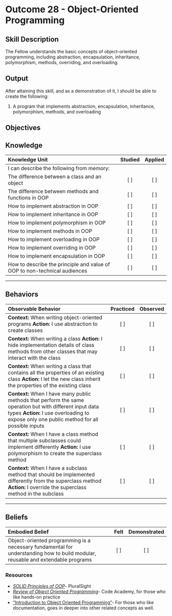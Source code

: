 # Outcome 28 - Object-Oriented Programming

**Skill Description**
----------
The Fellow understands the basic concepts of object-oriented programming, including abstraction, encapsulation, inheritance, polymorphism, methods, overriding, and overloading.

**Output**
----------
After attaining this skill, and as a demonstration of it, I should be able to create the following:

1. A program that implements abstraction, encapsulation, inheritance, polymorphism, methods, and overloading


**Objectives**
----------
## **Knowledge**


| Knowledge Unit   |      Studied      | Applied |
|:-------------|:------------------:|:--------:|
| I can describe the following from memory: | | |
| The difference between a class and an object | [ ] | [ ]  |
| The difference between methods and functions in OOP | [ ] | [ ]  |
| How to implement abstraction in OOP | [ ] | [ ]  |
| How to implement inheritance in OOP | [ ] | [ ]  |
| How to implement polymorphism in OOP | [ ] | [ ]  |
| How to implement methods in OOP | [ ] | [ ]  |
| How to implement overloading in OOP | [ ] | [ ]  |
| How to implement overriding in OOP | [ ] | [ ]  |
| How to implement encapsulation in OOP | [ ] | [ ]  |
| How to describe the principle and value of OOP to non-technical audiences | [ ] | [ ]  |



----------


## **Behaviors**

| Observable Behavior   |      Practiced      | Observed |
|:-------------|:------------------:|:--------:|
| **Context:** When writing object-oriented programs **Action:** I use abstraction to create classes | [ ] | [ ] |
| **Context:** When writing a class **Action:** I hide implementation details of class methods from other classes that may interact with the class | [ ] | [ ] |
| **Context:** When writing a class that contains all the properties of an existing class **Action:** I let the new class inherit the properties of the existing class | [ ] | [ ] |
| **Context:** When I have many public methods that perform the same operation but with different input data types **Action:** I use overloading to expose only one public method for all possible inputs  | [ ] | [ ] |
| **Context:** When I have a class method that multiple subclasses could implement differently **Action:** I use polymorphism to create the superclass method  | [ ] | [ ] |
| **Context:** When I have a subclass method that should be implemented differently from the superclass method **Action:** I override the superclass method in the subclass  | [ ] | [ ] |

----------


## **Beliefs**


| Embodied Belief   |      Felt      | Demonstrated |
|:-------------|:------------------:|:--------:|
| Object-oriented programming is a necessary fundamental for understanding how to build modular, reusable and extendable programs | [ ] | [ ] |

### Resources

- [_SOLID Principles of OOP_](https://app.pluralsight.com/library/courses/principles-oo-design/table-of-contents)- PluralSight 
- [_Review of Object Oriented Programming_](https://www.codecademy.com/courses/intro-to-object-oriented-programming/0/1)- Code Academy, for those who like hands-on practice
- [“Introduction to Object Oriented Programming”](https://www.codeproject.com/Articles/22769/Introduction-to-Object-Oriented-Programming-Concep)- For those who like documentation, goes in deeper into other related concepts as well. 


